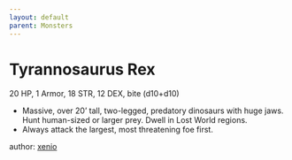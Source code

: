 ```yaml
---
layout: default
parent: Monsters
---
```

# Tyrannosaurus Rex
20 HP, 1 Armor, 18 STR, 12 DEX, bite (d10+d10)
-   Massive, over 20’ tall, two-legged, predatory dinosaurs with huge
    jaws. Hunt human-sized or larger prey. Dwell in Lost World regions.
-   Always attack the largest, most threatening foe first.

author: [xenio](https://xenioinabottle.blogspot.com)
